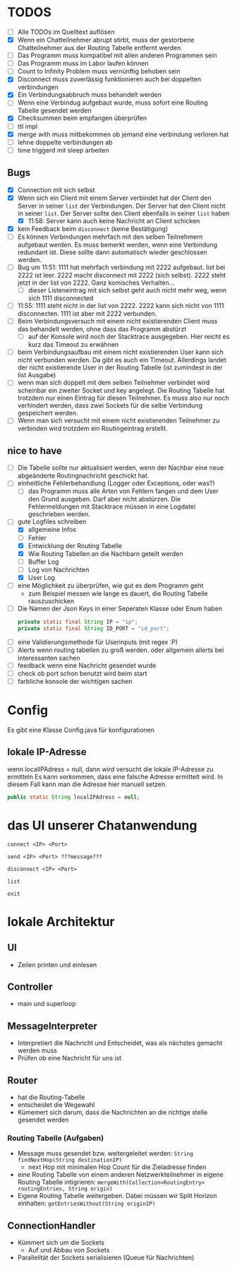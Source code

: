 # TODOS

- [ ] Alle TODOs im Quelltext auflösen
- [X] Wenn ein Chatteilnehmer abrupt stirbt, muss der gestorbene Chatteilnehmer aus der Routing Tabelle entfernt werden.
- [ ] Das Programm muss kompatibel mit allen anderen Programmen sein
- [ ] Das Programm muss im Labor laufen können
- [ ] Count to Infinity Problem muss vernünftig behoben sein
- [X] Disconnect muss zuverlässig funktionieren auch bei doppelten verbindungen
- [X] Ein Verbindungsabbruch muss behandelt werden
- [ ] Wenn eine Verbindug aufgebaut wurde, muss sofort eine Routing Tabelle gesendet werden
- [X] Checksummen beim empfangen überprüfen
- [ ] ttl impl
- [X] merge with muss mitbekommen ob jemand eine verbindung verloren hat
- [ ] lehne doppelte verbindungen ab
- [ ] time triggerd mit sleep arbeiten

## Bugs

- [X] Connection mit sich selbst
- [X] Wenn sich ein Client mit einem Server verbindet hat der Client den Server in seiner `list` der Verbindungen. Der Server hat den Client nicht in seiner `list`. Der Server sollte den Client ebenfalls in seiner `list` haben
  - [X] 11:58: Server kann auch keine Nachricht an Client schicken
- [X] kein Feedback beim `disconnect` (keine Bestätigung)
- [ ] Es können Verbindungen mehrfach mit den selben Teilnehmern aufgebaut werden. Es muss bemerkt werden, wenn eine Verbindung redundant ist. Diese sollte dann automatisch wieder geschlossen werden.
- [ ] Bug um 11:51: 1111 hat mehrfach verbindung mit 2222 aufgebaut. list bei 2222 ist leer. 2222 macht disconnect mit 2222 (sich selbst). 2222 steht jetzt in der list von 2222. Ganz komisches Verhalten...
  - [ ] dieser Listeneintrag mit sich selbst geht auch nicht mehr weg, wenn sich 1111 disconnected
- [ ] 11:55: 1111 steht nicht in der list von 2222. 2222 kann sich nicht von 1111 disconnecten. 1111 ist aber mit 2222 verbunden.
- [ ] Beim Verbindungsversuch mit einem nicht existierenden Client muss das behandelt werden, ohne dass das Programm abstürzt
  - [ ] auf der Konsole wird noch der Stacktrace ausgegeben. Hier reicht es kurz das Timeout zu erwähnen
- [ ] beim Verbindungsaufbau mit einem nicht existierenden User kann sich nicht verbunden werden. Da gibt es auch ein Timeout. Allerdings landet der nicht existierende User in der Routing Tabelle (ist zumindest in der list Ausgabe)
- [ ] wenn man sich doppelt mit dem selben Teilnehmer verbindet wird scheinbar ein zweiter Socket und key angelegt. Die Routing Tabelle hat trotzdem nur einen Eintrag für diesen Teilnehmer. Es muss also nur noch verhindert werden, dass zwei Sockets für die selbe Verbindung gespeichert werden.
- [ ] Wenn man sich versucht mit einem nicht existierenden Teilnehmer zu verbinden wird trotzdem ein Routingeintrag erstellt.
## nice to have
- [ ] Die Tabelle sollte nur aktualisiert werden, wenn der Nachbar eine neue abgeänderte Routingnachricht geschickt hat.
- [ ] einheitliche Fehlerbehandlung (Logger oder Exceptions, oder was?)
  - [ ] das Programm muss alle Arten von Fehlern fangen und dem User den Grund ausgeben. Darf aber nicht abstürzen. Die Fehlermeldungen mit Stacktrace müssen in eine Logdatei geschrieben werden.
- [ ] gute Logfiles schreiben
  - [X] allgemeine Infos
  - [ ] Fehler
  - [X] Entwicklung der Routing Tabelle
  - [X] Wie Routing Tabellen an die Nachbarn geteilt werden
  - [ ] Buffer Log
  - [ ] Log von Nachrichten
  - [X] User Log
- [ ] eine Möglichkeit zu überprüfen, wie gut es dem Programm geht
  - zum Beispiel messen wie lange es dauert, die Routing Tabelle rauszuschicken
- [ ] Die Namen der Json Keys in einer Seperaten Klasse oder Enum haben
  ```java
  private static final String IP = "ip";
  private static final String ID_PORT = "id_port";
  ```
- [ ] eine Validierungsmethode für Userinputs (mit regex :P)
- [ ] Alerts wenn routing tabellen zu groß werden. oder allgemein allerts bei interessanten sachen
- [ ] feedback wenn eine Nachricht gesendet wurde
- [ ] check ob port schon benutzt wird beim start
- [ ] farbliche konsole der wichtigen sachen

# Config

Es gibt eine Klasse Config.java für konfigurationen

## lokale IP-Adresse

wenn localIPAdress = null, dann wird versucht die lokale IP-Adresse zu ermitteln
Es kann vorkommen, dass eine falsche Adresse ermittelt wird.
In diesem Fall kann man die Adresse hier manuell setzen.

```java
public static String localIPAdress = null;
```

# das UI unserer Chatanwendung

```
connect <IP> <Port>
```

```
send <IP> <Port> ???message???
```

```
disconnect <IP> <Port>
```

```
list
```

```
exit
```

# lokale Architektur

## UI

- Zeilen printen und einlesen

## Controller

- main und superloop

## MessageInterpreter

- Interpretiert die Nachricht und Entscheidet, was als nächstes gemacht werden muss
- Prüfen ob eine Nachricht für uns ist

## Router

- hat die Routing-Tabelle
- entscheidet die Wegewahl
- Kümemert sich darum, dass die Nachrichten an die richtige stelle gesendet werden

### Routing Tabelle (Aufgaben)

- Message muss gesendet bzw. weitergeleitet werden: `String findNextHop(String destinationIP)`
  - next Hop mit minimalen Hop Count für die Zieladresse finden
- eine Routing Tabelle von einem anderen Netzwerkteilnehmer in eigene Routing Tabelle intigrieren: `mergeWith(Collection<RoutingEntry> routingEntries, String origin)`
- Eigene Routing Tabelle weitergeben. Dabei müssen wir Split Horizon einhalten: `getEntriesWithout(String originIP)`

## ConnectionHandler

- Kümmert sich um die Sockets
  - Auf und Abbau von Sockets
- Parallelität der Sockets serialisieren (Queue für Nachrichten)
